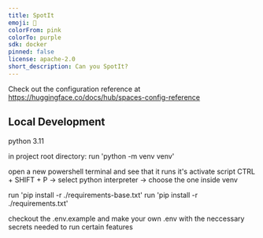 ```yaml
---
title: SpotIt
emoji: 🚀
colorFrom: pink
colorTo: purple
sdk: docker
pinned: false
license: apache-2.0
short_description: Can you SpotIt?
---
```


Check out the configuration reference at https://huggingface.co/docs/hub/spaces-config-reference


## Local Development

python 3.11

in project root directory:
run 'python -m venv venv'

open a new powershell terminal and see that it runs it's activate script
CTRL + SHIFT + P  -> select python interpreter -> choose the one inside venv

run 'pip install -r ./requirements-base.txt'
run 'pip install -r ./requirements.txt'

checkout the .env.example and make your own .env with the neccessary secrets needed to run certain features